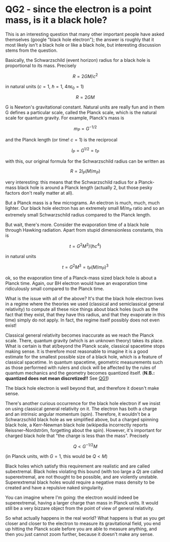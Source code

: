 # QG2 - since the electron is a point mass, is it a black hole?

This is an interesting question that many other important people have asked themselves (google "black hole electron"); the answer is roughly that it most likely isn't a black hole or like a black hole, but interesting discussion stems from the question.

Basically, the Schwarzschild (event horizon) radius for a black hole is proportional to its mass. Precisely

$$R = 2GM/c^2$$

in natural units ($c=1$, $\hbar=1$, $4\pi\epsilon_0 = 1$)

$$R = 2 GM$$

G is Newton's gravitational constant. Natural units are really fun and in them G defines a particular scale, called the Planck scale, which is the natural scale for quantum gravity. For example, Planck's mass is

$$m_P = G^{-1/2}$$

and the Planck length (or time! $c=1$) is the reciprocal

$$l_P = G^{1/2} = t_P$$

with this, our original formula for the Schwarzschild radius can be written as

$$R = 2 l_P (M/m_P)$$

very interesting: this means that the Schwarzschild radius for a Planck-mass black hole is around a Planck length (actually $2$, but those pesky factors don't really matter at all).

But a Planck mass is a few micrograms. An electron is much, much, much lighter. Our black hole electron has an extremely small $M/m_P$ ratio and so an extremely small Schwarzschild radius compared to the Planck length. 

But wait, there's more. Consider the evaporation time of a black hole through Hawking radiation. Apart from stupid dimensionless constants, this is

$$t = G^2 M^3 / (\hbar  c^4 )$$

in natural units

$$t = G^2 M^3 = t_P (M/m_P)^3$$

ok, so the evaporation time of a Planck-mass sized black hole is about a Planck time. Again, our BH electron would have an evaporation time ridiculously small compared to the Planck time.

What is the issue with all of the above? It's that the black hole electron lives in a regime where the theories we used (classical and semiclassical general relativity) to compute all these nice things about black holes (such as the fact that they exist, that they have this radius, and that they evaporate in this time) simply do not apply. In fact, the regime itself possibly does not even exist!

Classical general relativity becomes inaccurate as we reach the Planck scale. There, quantum gravity (which is an unknown theory) takes its place. What is certain is that at/beyond the Planck scale, classical spacetime stops making sense. It is therefore most reasonable to imagine it is a good estimate for the smallest possible size of a black hole, which is a feature of classical spacetime. In quantum spacetime, geometric measurements such as those performed with rulers and clock will be affected by the rules of quantum mechanics and the geometry becomes quantized itself. (**N.B.: quantized does not mean discretized!!** See [QG1](QG1.html))

The black hole electron is well beyond that, and therefore it doesn't make sense.

There's another curious occurrence for the black hole electron if we insist on using classical general relativity on it. The electron has both a charge and an intrinsic angular momentum (spin). Therefore, it wouldn't be a Schwarzschild black hole as we simplified above, but a charged spinning black hole, a Kerr-Newman black hole (wikipedia incorrectly reports Reissner–Nordström, forgetting about the spin). However, it's important for charged black hole that "the charge is less than the mass". Precisely

$$Q < G^{-1/2} M$$

(in Planck units, with $G=1$, this would be $Q < M$)

Black holes which satisfy this requirement are realistic and are called subextremal. Black holes violating this bound (with too large a $Q$) are called superextremal, are not thought to be possible, and are violently unstable. Superextremal black holes would require a negative mass density to be created and have a repulsive naked singularity.

You can imagine where I'm going: the electron would indeed be superextremal, having a larger charge than mass in Planck units. It would still be a very bizzare object from the point of view of general relativity.


So what actually happens in the real world? What happens is that as you get closer and closer to the electron to measure its gravitational field, you end up hitting the Planck scale before you are able to measure anything, and then you just cannot zoom further, because it doesn't make any sense.
